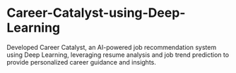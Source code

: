 # Career-Catalyst-using-Deep-Learning
Developed Career Catalyst, an AI-powered job recommendation system using Deep Learning, leveraging resume analysis and job trend prediction to provide personalized career guidance and insights.
